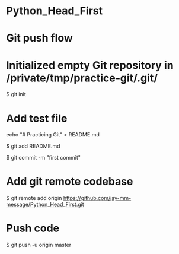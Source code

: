# Python_Head_First
# Git push flow

# Initialized empty Git repository in /private/tmp/practice-git/.git/
$ git init

# Add test file
echo "# Practicing Git" > README.md

$ git add README.md

$ git commit -m "first commit"

# Add git remote codebase
$ git remote add origin https://github.com/jay-mm-message/Python_Head_First.git

# Push code
$ git push -u origin master


